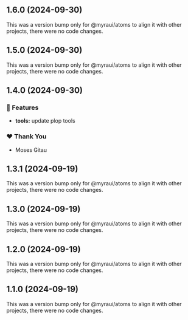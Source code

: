## 1.6.0 (2024-09-30)

This was a version bump only for @myraui/atoms to align it with other projects, there were no code changes.

## 1.5.0 (2024-09-30)

This was a version bump only for @myraui/atoms to align it with other projects, there were no code changes.

## 1.4.0 (2024-09-30)


### 🚀 Features

- **tools:** update plop tools


### ❤️  Thank You

- Moses Gitau

## 1.3.1 (2024-09-19)

This was a version bump only for @myraui/atoms to align it with other projects, there were no code changes.

## 1.3.0 (2024-09-19)

This was a version bump only for @myraui/atoms to align it with other projects, there were no code changes.

## 1.2.0 (2024-09-19)

This was a version bump only for @myraui/atoms to align it with other projects, there were no code changes.

## 1.1.0 (2024-09-19)

This was a version bump only for @myraui/atoms to align it with other projects, there were no code changes.